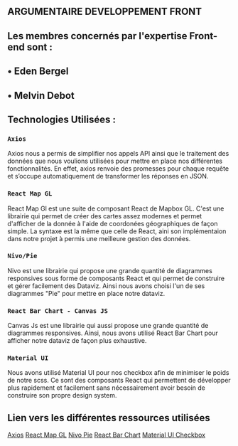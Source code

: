 ## ARGUMENTAIRE DEVELOPPEMENT FRONT

## Les membres concernés par l'expertise Front-end sont :

## • Eden Bergel
## • Melvin Debot 


## Technologies Utilisées :

### `Axios`

Axios nous a permis de simplifier nos appels API ainsi que le traitement des données que nous voulions utilisées pour mettre en place nos différentes fonctionnalités. En effet, axios renvoie des promesses pour chaque requête et s’occupe automatiquement de transformer les réponses en JSON.

### `React Map GL`

React Map Gl est une suite de composant React de Mapbox GL. C'est une librairie qui permet de créer des cartes assez modernes et permet d'afficher de la donnée à l'aide de coordonées géographiques de façon simple. La syntaxe est la même que celle de React, aini son implémentaion dans notre projet à permis une meilleure gestion des données.

### `Nivo/Pie`

Nivo est une librairie qui propose une grande quantité de diagrammes responsives sous forme de composants React et qui permet de construire et gérer facilement des Dataviz. Ainsi nous avons choisi l'un de ses diagrammes "Pie" pour mettre en place notre dataviz.

### `React Bar Chart - Canvas JS`

Canvas Js est une librairie qui aussi propose une grande quantité de diagrammes responsives. Ainsi, nous avons utilisé React Bar Chart pour afficher notre dataviz de façon plus exhaustive.

### `Material UI`

Nous avons utilisé Material UI pour nos checkbox afin de minimiser le poids de notre scss. Ce sont des composants React qui permettent de développer plus rapidement et facilement sans nécessairement avoir besoin de construire son propre design system. 

## Lien vers les différentes ressources utilisées

[Axios](https://github.com/axios/axios)
[React Map GL](https://uber.github.io/react-map-gl/)
[Nivo Pie](https://nivo.rocks/pie/)
[React Bar Chart](https://canvasjs.com/react-charts/bar-chart/)
[Material UI Checkbox](https://material-ui.com/components/checkboxes/)
